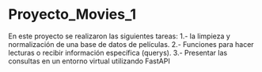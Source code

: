 # Proyecto_Movies_1
En este proyecto se realizaron las siguientes tareas: 1.- la limpieza y normalización de una base de datos de películas. 2.- Funciones para hacer lecturas o recibir información específica (querys). 3.- Presentar las consultas en un entorno virtual utilizando FastAPI
